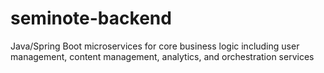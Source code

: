 # seminote-backend
Java/Spring Boot microservices for core business logic including user management, content management, analytics, and orchestration services

